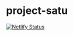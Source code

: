 # project-satu
[![Netlify Status](https://api.netlify.com/api/v1/badges/a080ebd5-5466-46c6-91c1-bb080709f8ba/deploy-status?branch=main)](https://app.netlify.com/sites/printerevent/deploys)
